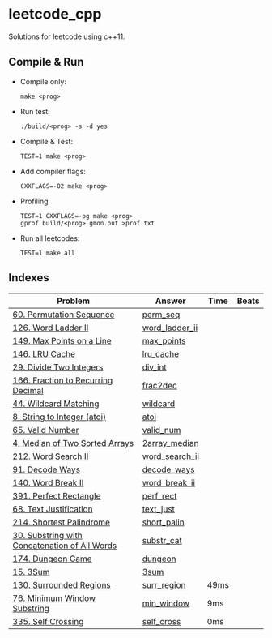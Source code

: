 # leetcode_cpp

Solutions for leetcode using c++11.

## Compile & Run

-   Compile only:

    `make <prog>`

-   Run test:

    `./build/<prog> -s -d yes`

-   Compile & Test:

    `TEST=1 make <prog>`

-   Add compiler flags:

    `CXXFLAGS=-O2 make <prog>`

-   Profiling

    ```
    TEST=1 CXXFLAGS=-pg make <prog>
    gprof build/<prog> gmon.out >prof.txt
    ```

-   Run all leetcodes:

    `TEST=1 make all`

## Indexes

| Problem                                                                                                                     | Answer                                     | Time | Beats |
|-----------------------------------------------------------------------------------------------------------------------------|--------------------------------------------|------|-------|
| [60. Permutation Sequence](<https://leetcode.com/problems/permutation-sequence/>)                                           | [perm_seq](<src/perm_seq.cpp>)             |      |       |
| [126. Word Ladder II](<https://leetcode.com/problems/word-ladder-ii/>)                                                      | [word_ladder_ii](<src/word_ladder_ii.cpp>) |      |       |
| [149. Max Points on a Line](<https://leetcode.com/problems/max-points-on-a-line/>)                                          | [max_points](<src/max_points.cpp>)         |      |       |
| [146. LRU Cache](<https://leetcode.com/problems/lru-cache/>)                                                                | [lru_cache](<src/lru_cache.cpp>)           |      |       |
| [29. Divide Two Integers](<https://leetcode.com/problems/divide-two-integers/>)                                             | [div_int](<src/div_int.cpp>)               |      |       |
| [166. Fraction to Recurring Decimal](<https://leetcode.com/problems/fraction-to-recurring-decimal/>)                        | [frac2dec](<src/frac2dec.cpp>)             |      |       |
| [44. Wildcard Matching](<https://leetcode.com/problems/wildcard-matching/>)                                                 | [wildcard](<src/wildcard.cpp>)             |      |       |
| [8. String to Integer (atoi)](<https://leetcode.com/problems/string-to-integer-atoi/>)                                      | [atoi](<src/atoi.cpp>)                     |      |       |
| [65. Valid Number](<https://leetcode.com/problems/valid-number/>)                                                           | [valid_num](<src/valid_num.cpp>)           |      |       |
| [4. Median of Two Sorted Arrays](<https://leetcode.com/problems/median-of-two-sorted-arrays/>)                              | [2array_median](<src/2array_median.cpp>)   |      |       |
| [212. Word Search II](<https://leetcode.com/problems/word-search-ii/>)                                                      | [word_search_ii](<src/word_search_ii.cpp>) |      |       |
| [91. Decode Ways](<https://leetcode.com/problems/decode-ways/>)                                                             | [decode_ways](<src/decode_ways.cpp>)       |      |       |
| [140. Word Break II](<https://leetcode.com/problems/word-break-ii/>)                                                        | [word_break_ii](<src/word_break_ii.cpp>)   |      |       |
| [391. Perfect Rectangle](<https://leetcode.com/problems/perfect-rectangle/>)                                                | [perf_rect](<src/perf_rect.cpp>)           |      |       |
| [68. Text Justification](<https://leetcode.com/problems/text-justification/>)                                               | [text_just](<src/text_just.cpp>)           |      |       |
| [214. Shortest Palindrome](<https://leetcode.com/problems/shortest-palindrome/>)                                            | [short_palin](<src/short_palin.cpp>)       |      |       |
| [30. Substring with Concatenation of All Words](<https://leetcode.com/problems/substring-with-concatenation-of-all-words/>) | [substr_cat](<src/substr_cat.cpp>)         |      |       |
| [174. Dungeon Game](<https://leetcode.com/problems/dungeon-game/>)                                                          | [dungeon](<src/dungeon.cpp>)               |      |       |
| [15. 3Sum](<https://leetcode.com/problems/3sum/>)                                                                           | [3sum](<src/3sum.cpp>)                     |      |       |
| [130. Surrounded Regions](<https://leetcode.com/problems/surrounded-regions/>)                                              | [surr_region](<src/surr_region.cpp>)       | 49ms |       |
| [76. Minimum Window Substring](<https://leetcode.com/problems/minimum-window-substring/>)                                   | [min_window](<src/min_window.cpp>)         | 9ms  |       |
| [335. Self Crossing](<https://leetcode.com/problems/self-crossing/>)                                                        | [self_cross](<src/self_cross.cpp>)         | 0ms  |       |

